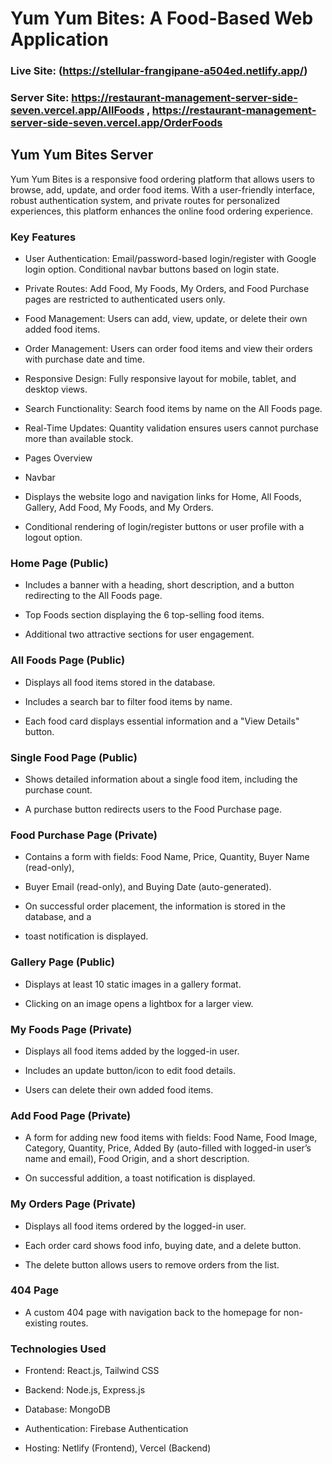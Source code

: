 # Yum Yum Bites: A Food-Based Web Application

### Live Site: (https://stellular-frangipane-a504ed.netlify.app/)

### Server Site: https://restaurant-management-server-side-seven.vercel.app/AllFoods , https://restaurant-management-server-side-seven.vercel.app/OrderFoods

## Yum Yum Bites Server

Yum Yum Bites is a responsive food ordering platform that allows users to
browse, add, update, and order food items. With a user-friendly interface,
robust authentication system, and private routes for personalized experiences,
this platform enhances the online food ordering experience.

### Key Features

- User Authentication: Email/password-based login/register with Google login
  option. Conditional navbar buttons based on login state.

- Private Routes: Add Food, My Foods, My Orders, and Food Purchase pages are
  restricted to authenticated users only.

- Food Management: Users can add, view, update, or delete their own added food
  items.

- Order Management: Users can order food items and view their orders with
  purchase date and time.

- Responsive Design: Fully responsive layout for mobile, tablet, and desktop
  views.

- Search Functionality: Search food items by name on the All Foods page.

- Real-Time Updates: Quantity validation ensures users cannot purchase more than
  available stock.

- Pages Overview

- Navbar

- Displays the website logo and navigation links for Home, All Foods, Gallery,
  Add Food, My Foods, and My Orders.

- Conditional rendering of login/register buttons or user profile with a logout
  option.

### Home Page (Public)

- Includes a banner with a heading, short description, and a button redirecting
  to the All Foods page.

- Top Foods section displaying the 6 top-selling food items.

- Additional two attractive sections for user engagement.

### All Foods Page (Public)

- Displays all food items stored in the database.

- Includes a search bar to filter food items by name.

- Each food card displays essential information and a "View Details" button.

### Single Food Page (Public)

- Shows detailed information about a single food item, including the purchase
  count.

- A purchase button redirects users to the Food Purchase page.

### Food Purchase Page (Private)

- Contains a form with fields: Food Name, Price, Quantity, Buyer Name
  (read-only),
- Buyer Email (read-only), and Buying Date (auto-generated).

- On successful order placement, the information is stored in the database, and
  a
- toast notification is displayed.

### Gallery Page (Public)

- Displays at least 10 static images in a gallery format.

- Clicking on an image opens a lightbox for a larger view.

### My Foods Page (Private)

- Displays all food items added by the logged-in user.

- Includes an update button/icon to edit food details.

* Users can delete their own added food items.

### Add Food Page (Private)

- A form for adding new food items with fields: Food Name, Food Image, Category,
  Quantity, Price, Added By (auto-filled with logged-in user’s name and email),
  Food Origin, and a short description.

- On successful addition, a toast notification is displayed.

### My Orders Page (Private)

- Displays all food items ordered by the logged-in user.

- Each order card shows food info, buying date, and a delete button.

- The delete button allows users to remove orders from the list.

### 404 Page

- A custom 404 page with navigation back to the homepage for non-existing
  routes.

### Technologies Used

- Frontend: React.js, Tailwind CSS

- Backend: Node.js, Express.js

- Database: MongoDB

- Authentication: Firebase Authentication

- Hosting: Netlify (Frontend), Vercel (Backend)
